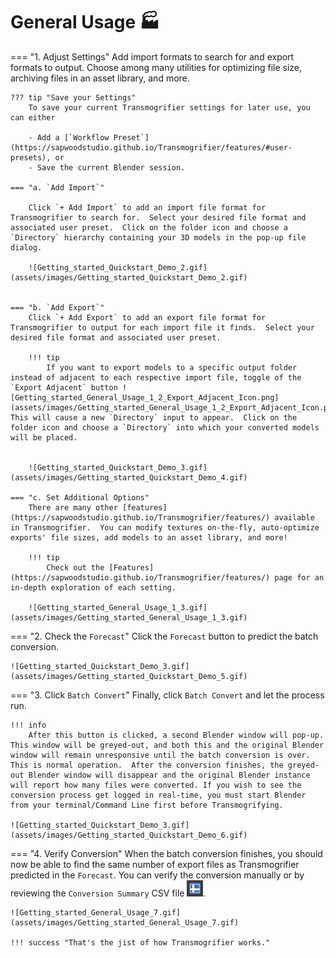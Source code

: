 # General Usage 🏭

=== "1. Adjust Settings" 
    Add import formats to search for and export formats to output.  Choose among many utilities for optimizing file size, archiving files in an asset library, and more.

    ??? tip "Save your Settings"
        To save your current Transmogrifier settings for later use, you can either 
        
        - Add a [`Workflow Preset`](https://sapwoodstudio.github.io/Transmogrifier/features/#user-presets), or
        - Save the current Blender session.
            
    === "a. `Add Import`" 

        Click `+ Add Import` to add an import file format for Transmogrifier to search for.  Select your desired file format and associated user preset.  Click on the folder icon and choose a `Directory` hierarchy containing your 3D models in the pop-up file dialog.

        ![Getting_started_Quickstart_Demo_2.gif](assets/images/Getting_started_Quickstart_Demo_2.gif)


    === "b. `Add Export`"
        Click `+ Add Export` to add an export file format for Transmogrifier to output for each import file it finds.  Select your desired file format and associated user preset. 

        !!! tip
            If you want to export models to a specific output folder instead of adjacent to each respective import file, toggle of the `Export Adjacent` button ![Getting_started_General_Usage_1_2_Export_Adjacent_Icon.png](assets/images/Getting_started_General_Usage_1_2_Export_Adjacent_Icon.png). This will cause a new `Directory` input to appear.  Click on the folder icon and choose a `Directory` into which your converted models will be placed.


        ![Getting_started_Quickstart_Demo_3.gif](assets/images/Getting_started_Quickstart_Demo_4.gif)

    === "c. Set Additional Options"
        There are many other [features](https://sapwoodstudio.github.io/Transmogrifier/features/) available in Transmogrifier.  You can modify textures on-the-fly, auto-optimize exports' file sizes, add models to an asset library, and more!
        
        !!! tip
            Check out the [Features](https://sapwoodstudio.github.io/Transmogrifier/features/) page for an in-depth exploration of each setting.

        ![Getting_started_General_Usage_1_3.gif](assets/images/Getting_started_General_Usage_1_3.gif)


=== "2. Check the `Forecast`"
    Click the `Forecast` button to predict the batch conversion.
    
    ![Getting_started_Quickstart_Demo_3.gif](assets/images/Getting_started_Quickstart_Demo_5.gif)

=== "3. Click `Batch Convert`"
    Finally, click `Batch Convert` and let the process run.

    !!! info
        After this button is clicked, a second Blender window will pop-up.  This window will be greyed-out, and both this and the original Blender window will remain unresponsive until the batch conversion is over.  This is normal operation.  After the conversion finishes, the greyed-out Blender window will disappear and the original Blender instance will report how many files were converted. If you wish to see the conversion process get logged in real-time, you must start Blender from your terminal/Command Line first before Transmogrifying.

    ![Getting_started_Quickstart_Demo_3.gif](assets/images/Getting_started_Quickstart_Demo_6.gif)

=== "4. Verify Conversion"
    When the batch conversion finishes, you should now be able to find the same number of export files as Transmogrifier predicted in the `Forecast`.  You can verify the conversion manually or by reviewing the `Conversion Summary` CSV file ![Getting_started_General_Usage_4_Conversion_Summary.png](assets/images/Getting_started_General_Usage_4_Conversion_Summary.png).

    ![Getting_started_General_Usage_7.gif](assets/images/Getting_started_General_Usage_7.gif)

    !!! success "That's the jist of how Transmogrifier works."